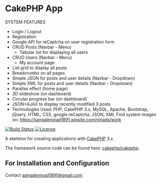 # CakePHP App 

SYSTEM FEATURES

- Login / Logout
- Registration
- Google API for reCaptcha on user registration form
- CRUD Posts (Navbar - Menu)
    - Tabular list for displaying all users
- CRUD Users (Navbar - Menu)
    - My account page
- List grid to display all posts
- Breadcrumbs on all pages
- Simple JSON for posts and user details (Navbar - Dropdown)
- Simple XML for posts and user details (Navbar - Dropdown)
- Parallax effect (home page)
- 3D slideshow (on dashboard)
- Circular progress bar (on dashboard)
- JSON+AJAX to display recently modified 3 posts
- Technologies Used: PHP, CakePHP 3.x, MySQL, Apache, Bootstrap, jQuery, HTML, CSS, google reCaptcha, JSON, XML
Find system images on: https://sangaleninad1891.wixsite.com/ninads/work

[![Build Status](https://img.shields.io/travis/cakephp/app/master.svg?style=flat-square)](https://travis-ci.org/cakephp/app)
[![License](https://img.shields.io/packagist/l/cakephp/app.svg?style=flat-square)](https://packagist.org/packages/cakephp/app)

A skeleton for creating applications with [CakePHP](http://cakephp.org) 3.x.

The framework source code can be found here: [cakephp/cakephp](https://github.com/cakephp/cakephp).

## For Installation and Configuration
Contact sangaleninad1891@gmail.com

